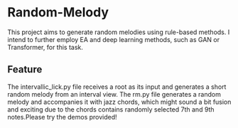 # Random-Melody

This project aims to generate random melodies using rule-based methods. I intend to further employ EA and deep learning methods, such as GAN or Transformer, for this task.

## Feature
The intervallic_lick.py file receives a root as its input and generates a short random melody from an interval view.
The rm.py file generates a random melody and accompanies it with jazz chords, which might sound a bit fusion and exciting due to the chords contains randomly selected 7th and 9th notes.Please try the demos provided!
